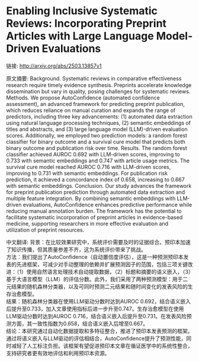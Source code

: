 # Enabling Inclusive Systematic Reviews: Incorporating Preprint Articles with Large Language Model-Driven Evaluations

链接: http://arxiv.org/abs/2503.13857v1

原文摘要:
Background. Systematic reviews in comparative effectiveness research require
timely evidence synthesis. Preprints accelerate knowledge dissemination but
vary in quality, posing challenges for systematic reviews.
  Methods. We propose AutoConfidence (automated confidence assessment), an
advanced framework for predicting preprint publication, which reduces reliance
on manual curation and expands the range of predictors, including three key
advancements: (1) automated data extraction using natural language processing
techniques, (2) semantic embeddings of titles and abstracts, and (3) large
language model (LLM)-driven evaluation scores. Additionally, we employed two
prediction models: a random forest classifier for binary outcome and a survival
cure model that predicts both binary outcome and publication risk over time.
  Results. The random forest classifier achieved AUROC 0.692 with LLM-driven
scores, improving to 0.733 with semantic embeddings and 0.747 with article
usage metrics. The survival cure model reached AUROC 0.716 with LLM-driven
scores, improving to 0.731 with semantic embeddings. For publication risk
prediction, it achieved a concordance index of 0.658, increasing to 0.667 with
semantic embeddings.
  Conclusion. Our study advances the framework for preprint publication
prediction through automated data extraction and multiple feature integration.
By combining semantic embeddings with LLM-driven evaluations, AutoConfidence
enhances predictive performance while reducing manual annotation burden. The
framework has the potential to facilitate systematic incorporation of preprint
articles in evidence-based medicine, supporting researchers in more effective
evaluation and utilization of preprint resources.

中文翻译:
背景：在比较效果研究中，系统评价需要及时的证据综合。预印本加速了知识传播，但其质量参差不齐，这为系统评价带来了挑战。  
方法：我们提出了AutoConfidence（自动置信度评估），这是一种预测预印本发表的先进框架，可减少对手动整理的依赖并扩展预测因子的范围，包括三项关键改进：（1）使用自然语言处理技术自动提取数据，（2）标题和摘要的语义嵌入，（3）基于大语言模型（LLM）的评估分数。此外，我们采用了两种预测模型：用于二元结果的随机森林分类器，以及可同时预测二元结果和随时间变化的发表风险的生存治愈模型。  
结果：随机森林分类器在使用LLM驱动分数时达到AUROC 0.692，结合语义嵌入后提升至0.733，加入文章使用指标后进一步升至0.747。生存治愈模型在使用LLM驱动分数时达到AUROC 0.716，结合语义嵌入后提升至0.731。在发表风险预测方面，其一致性指数为0.658，结合语义嵌入后增至0.667。  
结论：本研究通过自动化数据提取和多特征整合，推进了预印本发表预测的框架。通过将语义嵌入与LLM驱动的评估相结合，AutoConfidence提升了预测性能，同时减轻了人工标注负担。该框架有望促进预印本文章在循证医学中的系统性整合，支持研究者更有效地评估和利用预印本资源。
